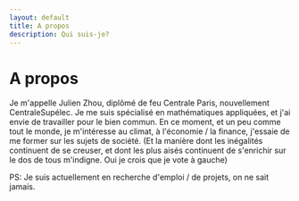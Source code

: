 ```yaml
---
layout: default
title: A propos
description: Qui suis-je?
---
```


# A propos
Je m'appelle Julien Zhou, diplômé de feu Centrale Paris, nouvellement CentraleSupélec.
Je me suis spécialisé en mathématiques appliquées, et j'ai envie de travailler pour le bien commun. En ce moment, et un peu comme tout le monde,  je m'intéresse au climat, à l'économie / la finance, j'essaie de me former sur les sujets de société. (Et la manière dont les inégalités continuent de se creuser, et dont les plus aisés continuent de s'enrichir sur le dos de tous m'indigne. Oui je crois que je vote à gauche)

PS: Je suis actuellement en recherche d'emploi / de projets, on ne sait jamais.